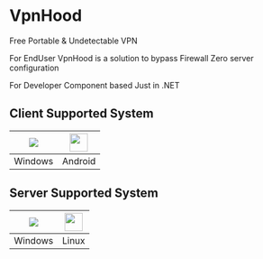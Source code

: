 # VpnHood
Free Portable & Undetectable VPN

For EndUser
VpnHood is a solution to bypass Firewall 
Zero server configuration

For Developer
Component based 
Just in .NET


## Client Supported System
<a href="#"><img src="https://www.iconfinder.com/icons/1220364/download/png/32"></a>|<a href="#"><img src="https://www.iconfinder.com/icons/2993704/download/png/32" width="32" height="32"></a>
 -- | --
Windows|Android

## Server Supported System
<a href="#"><img src="https://www.iconfinder.com/icons/1220364/download/png/32"></a>|<a href="#"><img src="https://www.iconfinder.com/icons/2993682/download/png/32" width="32" height="32"></a>
 -- | --
Windows|Linux
